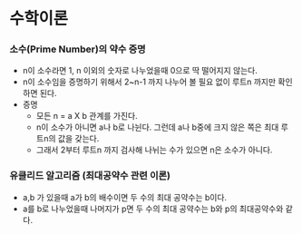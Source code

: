 # 수학이론

### 소수(Prime Number)의 약수 증명
- n이 소수라면 1, n 이외의 숫자로 나누었을때 0으로 딱 떨어지지 않는다.<br>
- n이 소수임을 증명하기 위해서 2~n-1 까지 나누어 볼 필요 없이 루트n 까지만 확인하면 된다.<br>
- 증명
    - 모든 n = a X b 관계를 가진다.
    - n이 소수가 아니면 a나 b로 나뉜다. 그런데 a나 b중에 크지 않은 쪽은 최대 루트n의 값을 갖는다.
    - 그래서 2부터 루트n 까지 검사해 나뉘는 수가 있으면 n은 소수가 아니다.

### 유클리드 알고리즘 (최대공약수 관련 이론)
- a,b 가 있을때 a가 b의 배수이면 두 수의 최대 공약수는 b이다.
- a를 b로 나누었을때 나머지가 p면 두 수의 최대 공약수는 b와 p의 최대공약수와 같다.
